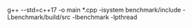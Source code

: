 g++ --std=c++17 -o main *.cpp -isystem benchmark/include -Lbenchmark/build/src -lbenchmark -lpthread
